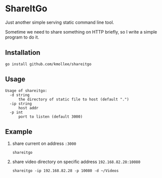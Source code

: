 # ShareItGo

Just another simple serving static command line tool.

Sometime we need to share something on HTTP briefly, so I write a simple program to do it.

## Installation

```
go install github.com/kmollee/shareitgo
```

## Usage

```
Usage of shareitgo:
  -d string
      the directory of static file to host (default ".")
  -ip string
      host addr
  -p int
      port to listen (default 3000)
```

## Example

1. share current on address `:3000`

   ```
   shareitgo
   ```

2. share video directory on specific address `192.168.82.28:10080`

   ```
   shareitgo -ip 192.168.82.28 -p 10080 -d ~/Videos
   ```

